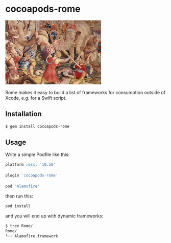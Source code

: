 # cocoapods-rome

![](yolo.jpg)

Rome makes it easy to build a list of frameworks for consumption outside of
Xcode, e.g. for a Swift script.

## Installation

```bash
$ gem install cocoapods-rome
```

## Usage

Write a simple Podfile like this:

```ruby
platform :osx, '10.10'

plugin 'cocoapods-rome'

pod 'Alamofire'
```

then run this:

```bash
pod install
```

and you will end up with dynamic frameworks:

```
$ tree Rome/
Rome/
└── Alamofire.framework
```
